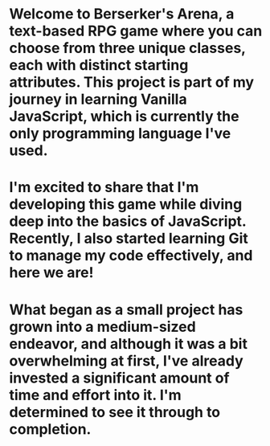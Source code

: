# Welcome to Berserker's Arena, a text-based RPG game where you can choose from three unique classes, each with distinct starting attributes. This project is part of my journey in learning Vanilla JavaScript, which is currently the only programming language I've used.

# I'm excited to share that I'm developing this game while diving deep into the basics of JavaScript. Recently, I also started learning Git to manage my code effectively, and here we are! 

# What began as a small project has grown into a medium-sized endeavor, and although it was a bit overwhelming at first, I've already invested a significant amount of time and effort into it. I'm determined to see it through to completion.
